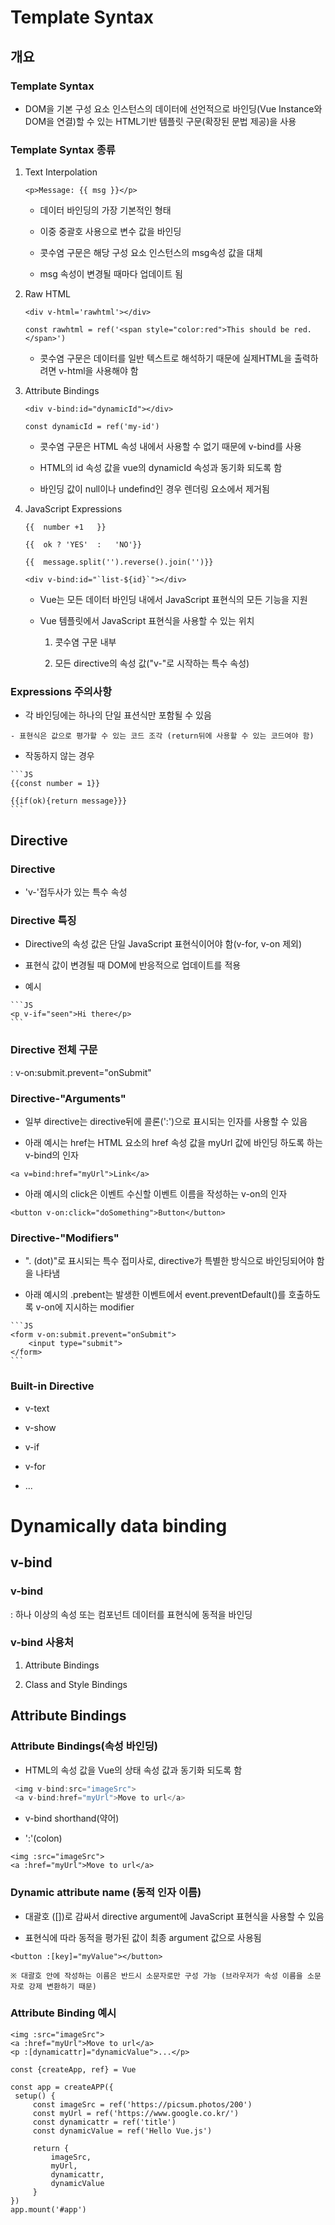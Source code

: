 # Template Syntax
## 개요
### Template Syntax

- DOM을 기본 구성 요소 인스턴스의 데이터에 선언적으로 바인딩(Vue Instance와 DOM을 연결)할 수 있는 HTML기반 템플릿 구문(확장된 문법 제공)을 사용

### Template Syntax 종류

1. Text Interpolation
    ```JS
   <p>Message: {{ msg }}</p>
    ```
   - 데이터 바인딩의 가장 기본적인 형태

   - 이중 중괄호 사용으로 변수 값을 바인딩

   - 콧수염 구문은 해당 구성 요소 인스턴스의 msg속성 값을 대체

   - msg 속성이 변경될 때마다 업데이트 됨

2. Raw HTML

    ```JS
   <div v-html='rawhtml'></div>
    ```
    ```JS
    const rawhtml = ref('<span style="color:red">This should be red.</span>')
    ```
    - 콧수염 구문은 데이터를 일반 텍스트로 해석하기 때문에 실제HTML을 출력하려면 v-html을 사용해야 함

3. Attribute Bindings

    ```JS
    <div v-bind:id="dynamicId"></div>
    ```
    ```JS
    const dynamicId = ref('my-id')
    ```

    - 콧수염 구문은 HTML 속성 내에서 사용할 수 없기 때문에 v-bind를 사용

    - HTML의 id 속성 값을 vue의 dynamicId 속성과 동기화 되도록 함

    - 바인딩 값이 null이나 undefind인 경우 렌더링 요소에서 제거됨

4. JavaScript Expressions

    ```JS
    {{  number +1   }}

    {{  ok ? 'YES'  :   'NO'}}

    {{  message.split('').reverse().join('')}}

    <div v-bind:id="`list-${id}`"></div>
    ```

    - Vue는 모든 데이터 바인딩 내에서 JavaScript 표현식의 모든 기능을 지원

    - Vue 템플릿에서 JavaScript 표현식을 사용할 수 있는 위치

        1. 콧수염 구문 내부

        2. 모든 directive의 속성 값("v-"로 시작하는 특수 속성)

### Expressions 주의사항

   - 각 바인딩에는 하나의 단일 표션식만 포함될 수 있음

    - 표현식은 값으로 평가할 수 있는 코드 조각 (return뒤에 사용할 수 있는 코드여야 함)

   - 작동하지 않는 경우

    ```JS
    {{const number = 1}}

    {{if(ok){return message}}}
    ```

## Directive
### Directive

   - 'v-'접두사가 있는 특수 속성

### Directive 특징

   - Directive의 속성 값은 단일 JavaScript 표현식이어야 함(v-for, v-on 제외)

   - 표현식 값이 변경될 때 DOM에 반응적으로 업데이트를 적용

   - 예시

    ```JS
    <p v-if="seen">Hi there</p>
    ```

### Directive 전체 구문

   : v-on:submit.prevent="onSubmit"

### Directive-"Arguments"

   - 일부 directive는 directive뒤에 콜론(':')으로 표시되는 인자를 사용할 수 있음

   - 아래 예시는 href는 HTML <a>요소의 href 속성 값을 myUrl 값에 바인딩 하도록 하는 v-bind의 인자

   ```JS
   <a v=bind:href="myUrl">Link</a>
   ```
  - 아래 예시의 click은 이벤트 수신할 이벤트 이름을 작성하는 v-on의 인자
   ```JS
   <button v-on:click="doSomething">Button</button>
   ```

### Directive-"Modifiers"

   - ". (dot)"로 표시되는 특수 접미사로, directive가 특별한 방식으로 바인딩되어야 함을 나타냄

   - 아래 예시의 .prebent는 발생한 이벤트에서 event.preventDefault()를 호출하도록 v-on에 지시하는 modifier

    ```JS
    <form v-on:submit.prevent="onSubmit">
        <input type="submit">
    </form>
    ```

### Built-in Directive

   - v-text

   - v-show

   - v-if

   - v-for

   - ...

# Dynamically data binding
## v-bind
### v-bind

   : 하나 이상의 속성 또는 컴포넌트 데이터를 표현식에 동적을 바인딩

### v-bind 사용처

   1. Attribute Bindings

   2. Class and Style Bindings

## Attribute Bindings
### Attribute Bindings(속성 바인딩)

   - HTML의 속성 값을 Vue의 상태 속성 값과 동기화 되도록 함
   ```js
    <img v-bind:src="imageSrc">
    <a v-bind:href="myUrl">Move to url</a>
   ```
    
   - v-bind shorthand(약어)

   - ':'(colon)

   ```JS
   <img :src="imageSrc">
   <a :href="myUrl">Move to url</a>
   ```

### Dynamic attribute name (동적 인자 이름)

   - 대괄호 ([])로 감싸서 directive argument에 JavaScript 표현식을 사용할 수 있음

   - 표현식에 따라 동적을 평가된 값이 최종 argument 값으로 사용됨

   ```JS
   <button :[key]="myValue"></button>

   ※ 대괄호 안에 작성하는 이름은 반드시 소문자로만 구성 가능 (브라우저가 속성 이름을 소문자로 강제 변환하기 때문)
   ```

### Attribute Binding 예시

   ```JS
   <img :src="imageSrc">
   <a :href="myUrl">Move to url</a>
   <p :[dynamicattr]="dynamicValue">...</p>
   ```

   ```JS
   const {createApp, ref} = Vue

   const app = createAPP({
    setup() {
        const imageSrc = ref('https://picsum.photos/200')
        const myUrl = ref('https://www.google.co.kr/')
        const dynamicattr = ref('title')
        const dynamicValue = ref('Hello Vue.js')

        return {
            imageSrc,
            myUrl,
            dynamicattr,
            dynamicValue
        }
   })
   app.mount('#app')
